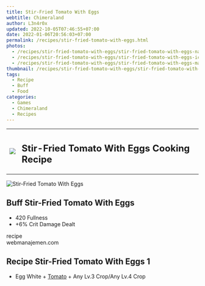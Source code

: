 ```yaml
---
title: Stir-Fried Tomato With Eggs
webtitle: Chimeraland
author: L3n4r0x
updated: 2022-10-05T07:46:55+07:00
date: 2022-01-06T20:56:03+07:00
permalink: /recipes/stir-fried-tomato-with-eggs.html
photos:
  - /recipes/stir-fried-tomato-with-eggs/stir-fried-tomato-with-eggs-name.webp
  - /recipes/stir-fried-tomato-with-eggs/stir-fried-tomato-with-eggs-icon.webp
  - /recipes/stir-fried-tomato-with-eggs/stir-fried-tomato-with-eggs-material.webp
thumbnail: /recipes/stir-fried-tomato-with-eggs/stir-fried-tomato-with-eggs-icon.webp
tags:
  - Recipe
  - Buff
  - Food
categories:
  - Games
  - Chimeraland
  - Recipes
---
```


<section id="bootstrap-wrapper"><link rel="stylesheet" href="https://cdn.statically.io/gh/dimaslanjaka/Web-Manajemen/40ac3225/css/bootstrap-4.5-wrapper.css"/><div class="row mb-2"><div class="col-md-12 mb-2"><table class="table" id="post-info"><tbody><tr><td><img class="d-inline-block me-2" src="/chimeraland/recipes/stir-fried-tomato-with-eggs/stir-fried-tomato-with-eggs-icon.webp" width="auto" height="auto"/></td><td><h1 class="fs-5">Stir-Fried Tomato With Eggs Cooking Recipe</h1></td></tr></tbody></table></div></div><div class="card mb-2"><div class="row g-0"><div class="col-sm-4 position-relative mb-2"><img src="/chimeraland/recipes/stir-fried-tomato-with-eggs/stir-fried-tomato-with-eggs-material.webp" class="card-img fit-cover w-100 h-100" alt="Stir-Fried Tomato With Eggs" data-fancybox="true"/></div><div class="col-sm-8 mb-2"><div class="card-body"><h2 class="card-title fs-5">Buff Stir-Fried Tomato With Eggs</h2><div class="card-text"><ul><li>420 Fullness</li><li>+6% Crit Damage Dealt</li></ul></div><span class="badge rounded-pill bg-dark">recipe</span></div><div class="card-footer text-end text-muted">webmanajemen.com</div></div></div></div><div class="row mb-2"><div class="col-12 col-lg-6 recipe-item mb-2"><div class="card"><div class="card-body"><h2 class="card-title fs-5">Recipe Stir-Fried Tomato With Eggs 1</h2><div class="card-text"><ul><li>Egg White<span> + </span><a class="text-decoration-none" href="/chimeraland/materials/tomato.html">Tomato</a><span> + </span>Any Lv.3 Crop/Any Lv.4 Crop</li></ul></div></div></div></div></div></section>